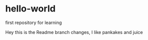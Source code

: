 # hello-world
first repository for learning

Hey this is the Readme branch changes, I like pankakes and juice
